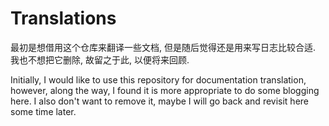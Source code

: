 # Translations

最初是想借用这个仓库来翻译一些文档, 但是随后觉得还是用来写日志比较合适. 我也不想把它删除,
故留之于此, 以便将来回顾.

Initially, I would like to use this repository for documentation translation,
however, along the way, I found it is more appropriate to do some blogging here.
I also don't want to remove it, maybe I will go back and revisit here some time
later.
